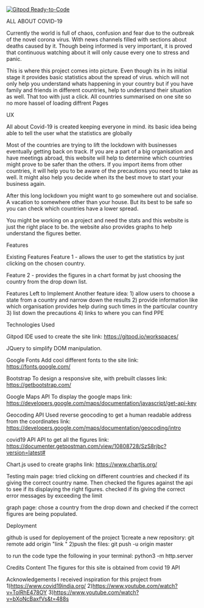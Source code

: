 [![Gitpod Ready-to-Code](https://img.shields.io/badge/Gitpod-Ready--to--Code-blue?logo=gitpod)](https://gitpod.io/#https://github.com/Kim-Antao/corona) 

ALL ABOUT COVID-19

Currently the world is full of chaos, confusion and fear due to the outbreak
of the novel corona virus. With news channels filled with sections about deaths
caused by it. Though being informed is very important, it is proved that continuous
watching about it will only cause every one to stress and panic. 

This is where this project comes into picture. Even though its in its initial stage
it provides basic statistics about the spread of virus. which will not only help you
understand whats happening in your country but if you have family and friends in 
different countries, help to understand their situation as well. That too with just a 
click. All countries summarised on one site so no more hassel of loading diffrent Pages


UX

All about Covid-19 is created keeping everyone in mind. its basic idea being able to
tell the user what the statistics are globally

Most of the countries are trying to lift the lockdown with businesses eventually 
getting back on track. If you are a part of a big organisation and have meetings 
abroad, this website will help to determine which countries might prove 
to be safer than the others. If you import items from other countries, it will help 
you to be aware of the precautions you need to take as well. It might also help you 
decide when its the best move to start your business again.

After this long lockdown you might want to go somewhere out and socialise. A vacation 
to somewhere other than your house. But its best to be safe so you can check which 
countries have a lower spread.  

You might be working on a project and need the stats and this website is just the right
place to be. the website also provides graphs to help understand the figures better.



Features

Existing Features
Feature 1 - allows the user to get the statistics by just clicking on the chosen 
country.

Feature 2 - provides the figures in a chart format by just choosing the country 
from the drop down list.

Features Left to Implement
Another feature idea: 1) allow users to choose a state from a country and narrow 
                        down the results
                      2) provide information like which organisation provides help 
                        during such times in the particular country
                      3) list down the precautions 
                      4) links to where you can find PPE




Technologies Used

Gitpod
IDE used to create the site
link: https://gitpod.io/workspaces/

JQuery
to simplify DOM manipulation.

Google Fonts
Add cool different fonts to the site
link: https://fonts.google.com/

Bootstrap
To design a responsive site, with prebuilt classes
link: https://getbootstrap.com/

Google Maps API
To display the google maps 
link: https://developers.google.com/maps/documentation/javascript/get-api-key

Geocoding API
Used reverse geocoding to get a human readable address from the coordinates
link: https://developers.google.com/maps/documentation/geocoding/intro 

covid19 API
API to get all the figures
link: https://documenter.getpostman.com/view/10808728/SzS8rjbc?version=latest#

Chart.js
used to create graphs
link: https://www.chartjs.org/

Testing
main page: tried clicking on different countries and checked if its giving the 
correct country name.
Then checked the figures against the api to see if its displaying the right figures.
checked if its giving the correct error messages by exceeding the limit

graph page: chose a country from the drop down and checked if the correct figures are 
being populated.

Deployment

github is used for deployement of the project
1)create a new repository: git remote add origin "link "
2)push the files: git push -u origin master


to run the code type the following in your terminal:
python3 -m http.server

Credits
Content
The figures for this site is obtained from covid 19 API

Acknowledgements
I received inspiration for this project from 
1)https://www.covid19india.org/
2)https://www.youtube.com/watch?v=TolRhE478OY
3)https://www.youtube.com/watch?v=bXoNcBaxfVs&t=488s
